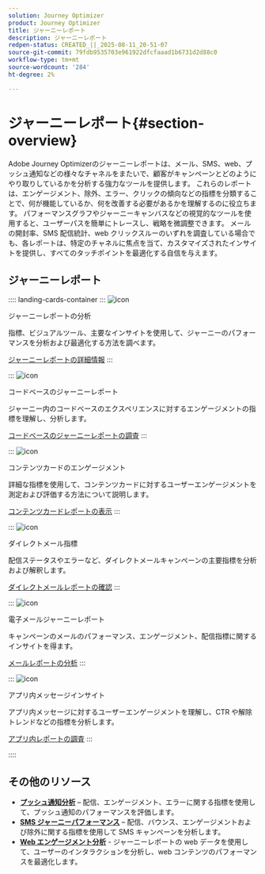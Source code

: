 ```yaml
---
solution: Journey Optimizer
product: Journey Optimizer
title: ジャーニーレポート
description: ジャーニーレポート
redpen-status: CREATED_||_2025-08-11_20-51-07
source-git-commit: 79fdb9535703e961922dfcfaaad1b6731d2d88c0
workflow-type: tm+mt
source-wordcount: '284'
ht-degree: 2%

---
```



# ジャーニーレポート{#section-overview}

Adobe Journey Optimizerのジャーニーレポートは、メール、SMS、web、プッシュ通知などの様々なチャネルをまたいで、顧客がキャンペーンとどのようにやり取りしているかを分析する強力なツールを提供します。 これらのレポートは、エンゲージメント、除外、エラー、クリックの傾向などの指標を分類することで、何が機能しているか、何を改善する必要があるかを理解するのに役立ちます。 パフォーマンスグラフやジャーニーキャンバスなどの視覚的なツールを使用すると、ユーザーパスを簡単にトレースし、戦略を微調整できます。 メールの開封率、SMS 配信統計、web クリックスルーのいずれを調査している場合でも、各レポートは、特定のチャネルに焦点を当て、カスタマイズされたインサイトを提供し、すべてのタッチポイントを最適化する自信を与えます。

## ジャーニーレポート

:::: landing-cards-container
:::
![icon](https://cdn.experienceleague.adobe.com/icons/chart-line.svg?lang=ja)

ジャーニーレポートの分析

指標、ビジュアルツール、主要なインサイトを使用して、ジャーニーのパフォーマンスを分析および最適化する方法を調べます。

[ジャーニーレポートの詳細情報](../using/reports/journey-global-report-cja.md)
:::

:::
![icon](https://cdn.experienceleague.adobe.com/icons/code-branch.svg?lang=ja)

コードベースのジャーニーレポート

ジャーニー内のコードベースのエクスペリエンスに対するエンゲージメントの指標を理解し、分析します。

[コードベースのジャーニーレポートの調査](../using/reports/journey-global-report-cja-code.md)
:::

:::
![icon](https://cdn.experienceleague.adobe.com/icons/puzzle-piece.svg?lang=ja)

コンテンツカードのエンゲージメント

詳細な指標を使用して、コンテンツカードに対するユーザーエンゲージメントを測定および評価する方法について説明します。

[コンテンツカードレポートの表示](../using/reports/journey-global-report-cja-content.md)
:::

:::
![icon](https://cdn.experienceleague.adobe.com/icons/envelope.svg?lang=ja)

ダイレクトメール指標

配信ステータスやエラーなど、ダイレクトメールキャンペーンの主要指標を分析および解釈します。

[ダイレクトメールレポートの確認](../using/reports/journey-global-report-cja-direct.md)
:::

:::
![icon](https://cdn.experienceleague.adobe.com/icons/envelope-open.svg?lang=ja)

電子メールジャーニーレポート

キャンペーンのメールのパフォーマンス、エンゲージメント、配信指標に関するインサイトを得ます。

[メールレポートの分析](../using/reports/journey-global-report-cja-email.md)
:::

:::
![icon](https://cdn.experienceleague.adobe.com/icons/mobile.svg?lang=ja)

アプリ内メッセージインサイト

アプリ内メッセージに対するユーザーエンゲージメントを理解し、CTR や解除トレンドなどの指標を分析します。

[アプリ内レポートの調査](../using/reports/journey-global-report-cja-inapp.md)
:::

::::


## その他のリソース

- **[プッシュ通知分析](../using/reports/journey-global-report-cja-push.md)** – 配信、エンゲージメント、エラーに関する指標を使用して、プッシュ通知のパフォーマンスを評価します。
- **[SMS ジャーニーパフォーマンス](../using/reports/journey-global-report-cja-sms.md)** – 配信、バウンス、エンゲージメントおよび除外に関する指標を使用して SMS キャンペーンを分析します。
- **[Web エンゲージメント分析](../using/reports/journey-global-report-cja-web.md)** - ジャーニーレポートの web データを使用して、ユーザーのインタラクションを分析し、web コンテンツのパフォーマンスを最適化します。
